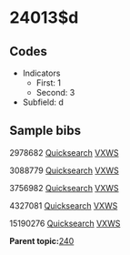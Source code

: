 # 24013$d

## Codes

-   Indicators
    -   First: 1
    -   Second: 3
-   Subfield: d

## Sample bibs

2978682 [Quicksearch](https://search.library.yale.edu/catalog/2978682) [VXWS](http://prodorbis.library.yale.edu:7014/vxws/GetHoldingsService?bibId=2978682)

3088779 [Quicksearch](https://search.library.yale.edu/catalog/3088779) [VXWS](http://prodorbis.library.yale.edu:7014/vxws/GetHoldingsService?bibId=3088779)

3756982 [Quicksearch](https://search.library.yale.edu/catalog/3756982) [VXWS](http://prodorbis.library.yale.edu:7014/vxws/GetHoldingsService?bibId=3756982)

4327081 [Quicksearch](https://search.library.yale.edu/catalog/4327081) [VXWS](http://prodorbis.library.yale.edu:7014/vxws/GetHoldingsService?bibId=4327081)

15190276 [Quicksearch](https://search.library.yale.edu/catalog/15190276) [VXWS](http://prodorbis.library.yale.edu:7014/vxws/GetHoldingsService?bibId=15190276)

**Parent topic:**[240](../../tags/240/240.md)

